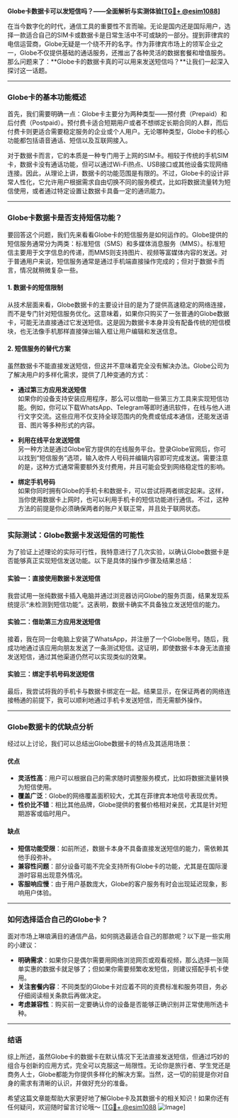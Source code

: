 **Globe卡数据卡可以发短信吗？——全面解析与实测体验[[TG💪+ @esim1088](https://t.me/s/esim1088)]**

在当今数字化的时代，通信工具的重要性不言而喻。无论是国内还是国际用户，选择一款适合自己的SIM卡或数据卡是日常生活中不可或缺的一部分。提到菲律宾的电信运营商，Globe无疑是一个绕不开的名字。作为菲律宾市场上的领军企业之一，Globe不仅提供基础的通话服务，还推出了各种灵活的数据套餐和增值服务。那么问题来了：**Globe卡的数据卡真的可以用来发送短信吗？**让我们一起深入探讨这一话题。

---

### **Globe卡的基本功能概述**

首先，我们需要明确一点：Globe卡主要分为两种类型——预付费（Prepaid）和后付费（Postpaid）。预付费卡适合短期用户或者不想绑定长期合同的人群，而后付费卡则更适合需要稳定服务的企业或个人用户。无论哪种类型，Globe卡的核心功能都包括语音通话、短信以及互联网接入。

对于数据卡而言，它的本质是一种专门用于上网的SIM卡。相较于传统的手机SIM卡，数据卡没有通话功能，但可以通过Wi-Fi热点、USB接口或其他设备实现网络连接。因此，从理论上讲，数据卡的功能范围是有限的。不过，Globe卡的设计非常人性化，它允许用户根据需求自由切换不同的服务模式，比如将数据流量转为短信使用，或者通过特定设置让数据卡具备一定的通讯能力。

---

### **Globe卡数据卡是否支持短信功能？**

要回答这个问题，我们先来看看Globe卡的短信服务是如何运作的。Globe提供的短信服务通常分为两类：标准短信（SMS）和多媒体消息服务（MMS）。标准短信主要用于文字信息的传递，而MMS则支持图片、视频等富媒体内容的发送。对于普通用户来说，短信服务通常是通过手机端直接操作完成的；但对于数据卡而言，情况就稍微复杂一些。

#### **1. 数据卡的短信限制**
从技术层面来看，Globe数据卡的主要设计目的是为了提供高速稳定的网络连接，而不是专门针对短信服务优化。这意味着，如果你只购买了一张普通的Globe数据卡，可能无法直接通过它发送短信。这是因为数据卡本身并没有配备传统的短信模块，也无法像手机那样直接弹出输入框让用户编辑和发送信息。

#### **2. 短信服务的替代方案**
虽然数据卡不能直接发送短信，但这并不意味着完全没有解决办法。Globe公司为了解决用户的多样化需求，提供了几种变通的方式：

- **通过第三方应用发送短信**  
  如果你的设备支持安装应用程序，那么可以借助一些第三方工具来实现短信功能。例如，你可以下载WhatsApp、Telegram等即时通讯软件，在线与他人进行文字交流。这些应用不仅支持全球范围内的免费或低成本通信，还能发送语音、图片等多种形式的内容。
  
- **利用在线平台发送短信**  
  另一种方法是通过Globe官方提供的在线服务平台。登录Globe官网后，你可以找到“短信服务”选项，输入收件人号码并编辑内容即可完成发送。需要注意的是，这种方式通常需要额外支付费用，并且可能会受到网络稳定性的影响。

- **绑定手机号码**  
  如果你同时拥有Globe的手机卡和数据卡，可以尝试将两者绑定起来。这样，当你使用数据卡上网时，也可以利用手机卡的短信功能进行通信。不过，这种方法的前提是你必须确保两者的账户关联正常，并且处于联网状态。

---

### **实际测试：Globe数据卡发送短信的可能性**

为了验证上述理论的实际可行性，我特意进行了几次实验，以确认Globe数据卡是否能够真正实现短信发送功能。以下是具体的操作步骤及结果总结：

#### **实验一：直接使用数据卡发送短信**
我尝试用一张纯数据卡插入电脑并通过浏览器访问Globe的服务页面，结果发现系统提示“未检测到短信功能”。这表明，数据卡确实不具备独立发送短信的能力。

#### **实验二：借助第三方应用发送短信**
接着，我在同一台电脑上安装了WhatsApp，并注册了一个Globe账号。随后，我成功地通过该应用向朋友发送了一条测试短信。这证明，即使数据卡本身无法直接发送短信，通过其他渠道仍然可以实现类似的效果。

#### **实验三：绑定手机号码发送短信**
最后，我尝试将我的手机卡与数据卡绑定在一起。结果显示，在保证两者的网络连接畅通的前提下，我可以顺利地通过手机卡发送短信，而无需额外操作。

---

### **Globe数据卡的优缺点分析**

经过以上讨论，我们可以总结出Globe数据卡的特点及其适用场景：

#### **优点**
- **灵活性高**：用户可以根据自己的需求随时调整服务模式，比如将数据流量转换为短信使用。
- **覆盖广泛**：Globe的网络覆盖面积较大，尤其在菲律宾本地信号表现优秀。
- **性价比不错**：相比其他品牌，Globe提供的套餐价格相对亲民，尤其是针对短期游客或临时用户。

#### **缺点**
- **短信功能受限**：如前所述，数据卡本身不具备直接发送短信的能力，需依赖其他手段弥补。
- **兼容性问题**：部分设备可能不完全支持所有Globe卡的功能，尤其是在国际漫游时容易出现意外情况。
- **客服响应慢**：由于用户基数庞大，Globe的客户服务有时会出现延迟现象，影响用户体验。

---

### **如何选择适合自己的Globe卡？**

面对市场上琳琅满目的通信产品，如何挑选最适合自己的那款呢？以下是一些实用的小建议：

- **明确需求**：如果你只是偶尔需要用网络浏览网页或观看视频，那么选择一张简单实惠的数据卡就足够了；但如果你需要频繁收发短信，则建议搭配手机卡使用。
- **关注套餐内容**：不同类型的Globe卡对应着不同的资费标准和服务项目，务必仔细阅读相关条款后再做决定。
- **考虑兼容性**：购买前一定要确认你的设备是否能够正确识别并正常使用所选卡种。

---

### **结语**

综上所述，虽然Globe卡的数据卡在默认情况下无法直接发送短信，但通过巧妙的组合与创新的应用方式，完全可以克服这一局限性。无论你是旅行者、学生党还是商务人士，Globe都能为你提供多样化的解决方案。当然，这一切的前提是你对自身的需求有清晰的认识，并做好充分的准备。

希望这篇文章能帮助大家更好地了解Globe卡及其数据卡的相关知识！如果你还有任何疑问，欢迎随时留言讨论哦～ [[TG💪+ @esim1088](https://t.me/s/esim1088) ![Image](https://i.postimg.cc/4NQfJmqS/Snipaste-2025-05-13-00-14-12.png)]
